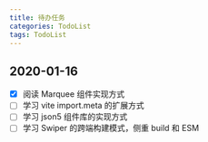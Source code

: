 ```yaml
---
title: 待办任务
categories: TodoList
tags: TodoList
---
```


## 2020-01-16
- [x] 阅读 Marquee 组件实现方式
- [ ] 学习 vite import.meta 的扩展方式
- [ ] 学习 json5 组件库的实现方式
- [ ] 学习 Swiper 的跨端构建模式，侧重 build 和 ESM
